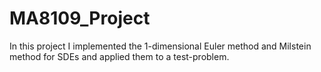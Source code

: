 # MA8109_Project
In this project I implemented the 1-dimensional Euler method and Milstein method for SDEs and applied them to a test-problem.
